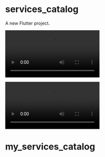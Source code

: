 # services_catalog

A new Flutter project.

![Watch the video](https://github.com/MahmoudSaeedNST/my_services_catalog/blob/main/liquid%20animation.mp4)

![Watch the video](https://github.com/MahmoudSaeedNST/my_services_catalog/blob/main/wave%20Animation.mp4)



# my_services_catalog

